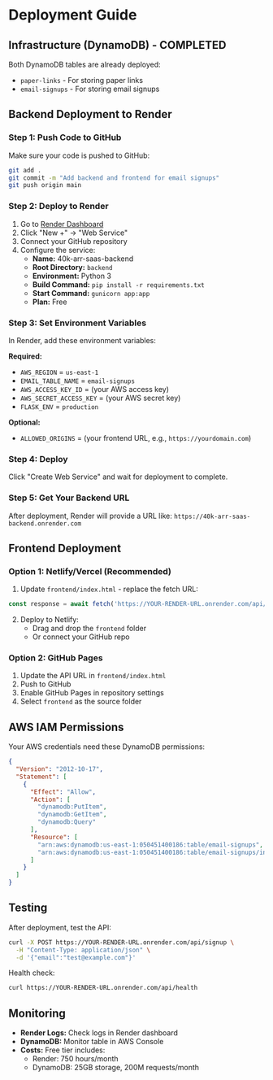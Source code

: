 # Deployment Guide

## Infrastructure (DynamoDB) - COMPLETED

Both DynamoDB tables are already deployed:
- `paper-links` - For storing paper links
- `email-signups` - For storing email signups

## Backend Deployment to Render

### Step 1: Push Code to GitHub

Make sure your code is pushed to GitHub:
```bash
git add .
git commit -m "Add backend and frontend for email signups"
git push origin main
```

### Step 2: Deploy to Render

1. Go to [Render Dashboard](https://dashboard.render.com/)
2. Click "New +" → "Web Service"
3. Connect your GitHub repository
4. Configure the service:
   - **Name:** 40k-arr-saas-backend
   - **Root Directory:** `backend`
   - **Environment:** Python 3
   - **Build Command:** `pip install -r requirements.txt`
   - **Start Command:** `gunicorn app:app`
   - **Plan:** Free

### Step 3: Set Environment Variables

In Render, add these environment variables:

**Required:**
- `AWS_REGION` = `us-east-1`
- `EMAIL_TABLE_NAME` = `email-signups`
- `AWS_ACCESS_KEY_ID` = (your AWS access key)
- `AWS_SECRET_ACCESS_KEY` = (your AWS secret key)
- `FLASK_ENV` = `production`

**Optional:**
- `ALLOWED_ORIGINS` = (your frontend URL, e.g., `https://yourdomain.com`)

### Step 4: Deploy

Click "Create Web Service" and wait for deployment to complete.

### Step 5: Get Your Backend URL

After deployment, Render will provide a URL like:
`https://40k-arr-saas-backend.onrender.com`

## Frontend Deployment

### Option 1: Netlify/Vercel (Recommended)

1. Update `frontend/index.html` - replace the fetch URL:
```javascript
const response = await fetch('https://YOUR-RENDER-URL.onrender.com/api/signup', {
```

2. Deploy to Netlify:
   - Drag and drop the `frontend` folder
   - Or connect your GitHub repo

### Option 2: GitHub Pages

1. Update the API URL in `frontend/index.html`
2. Push to GitHub
3. Enable GitHub Pages in repository settings
4. Select `frontend` as the source folder

## AWS IAM Permissions

Your AWS credentials need these DynamoDB permissions:

```json
{
  "Version": "2012-10-17",
  "Statement": [
    {
      "Effect": "Allow",
      "Action": [
        "dynamodb:PutItem",
        "dynamodb:GetItem",
        "dynamodb:Query"
      ],
      "Resource": [
        "arn:aws:dynamodb:us-east-1:050451400186:table/email-signups",
        "arn:aws:dynamodb:us-east-1:050451400186:table/email-signups/index/*"
      ]
    }
  ]
}
```

## Testing

After deployment, test the API:

```bash
curl -X POST https://YOUR-RENDER-URL.onrender.com/api/signup \
  -H "Content-Type: application/json" \
  -d '{"email":"test@example.com"}'
```

Health check:
```bash
curl https://YOUR-RENDER-URL.onrender.com/api/health
```

## Monitoring

- **Render Logs:** Check logs in Render dashboard
- **DynamoDB:** Monitor table in AWS Console
- **Costs:** Free tier includes:
  - Render: 750 hours/month
  - DynamoDB: 25GB storage, 200M requests/month
